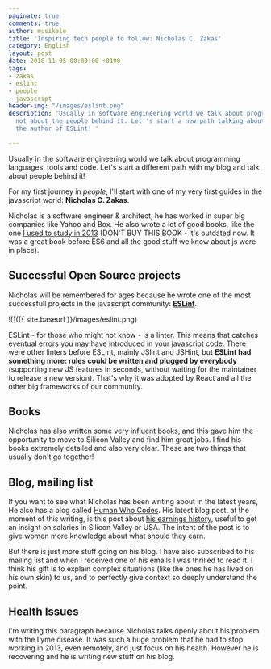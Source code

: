 ```yaml
---
paginate: true
comments: true
author: musikele
title: 'Inspiring tech people to follow: Nicholas C. Zakas'
category: English
layout: post
date: 2018-11-05 00:00:00 +0100
tags:
- zakas
- eslint
- people
- javascript
header-img: "/images/eslint.png"
description: 'Usually in software engineering world we talk about programming and
  not about the people behind it. Let''s start a new path talking about Nicholas Zakas,
  the author of ESLint! '

---
```

Usually in the software engineering world we talk about programming languages, tools and code. Let's start a different path with my blog and talk about people behind it! 

For my first journey in _people_, I'll start with one of my very first guides in the javascript world: **Nicholas C. Zakas**. 

Nicholas is a software engineer & architect, he has worked in super big companies like Yahoo and Box. He also wrote a lot of good books, like the one [I used to study in 2013](https://www.amazon.com/Professional-JavaScript-Developers-Nicholas-Zakas/dp/1118026691/ref=as_li_ss_tl?&linkCode=sl1&tag=nczonline-20&linkId=3910cb3b203837ce343949cac14f05d5&language=en_US " Professional JavaScript for Web Developers ") (DON'T BUY THIS BOOK - it's outdated now. It was a great book before ES6 and all the good stuff we know about js were in place). 

## Successful Open Source projects

Nicholas will be remembered for ages because he wrote one of the most successfull projects in the javascript community: [**ESLint**](https://eslint.org/).

![]({{ site.baseurl }}/images/eslint.png)

ESLint - for those who might not know - is a linter. This means that catches eventual errors you may have introduced in your javascript code. There were other linters before ESLint, mainly JSlint and JSHint, but **ESLint had something more: rules could be written and plugged by everybody** (supporting new JS features in seconds, without waiting for the maintainer to release a new version). That's why it was adopted by React and all the other big frameworks of our community. 

## Books

Nicholas has also written some very influent books, and this gave him the opportunity to move to Silicon Valley and find him great jobs. I find his books extremely detailed and also very clear. These are two things that usually don't go together! 

## Blog, mailing list

If you want to see what Nicholas has been writing about in the latest years, He also has a blog called [Human Who Codes](https://humanwhocodes.com/). His latest blog post, at the moment of this writing, is this post about [his earnings history](https://humanwhocodes.com/blog/2018/10/my-somewhat-complete-salary-history-software-engineer/), useful to get an insight on salaries in Silicon Valley or USA. The intent of the post is to give women more knowledge about what should they earn. 

But there is just more stuff going on his blog. I have also subscribed to his mailing list and when I received one of his emails I was thrilled to read it. I think his gift is to explain complex situations (like the ones he has lived on his own skin) to us, and to perfectly give context so deeply understand the point. 

## Health Issues 

I'm writing this paragraph because Nicholas talks openly about his problem with the Lyme disease. It was such a huge problem that he had to stop working in 2013, even remotely, and just focus on his health. However he is recovering and he is writing new stuff on his blog. 